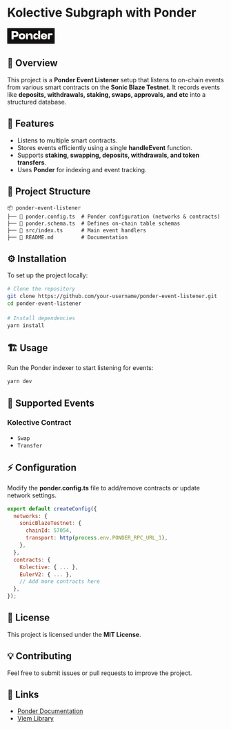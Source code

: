 # Kolective Subgraph with Ponder

![Ponder Logo](./public/logo-ponder.png)

## 🚀 Overview
This project is a **Ponder Event Listener** setup that listens to on-chain events from various smart contracts on the **Sonic Blaze Testnet**. It records events like **deposits, withdrawals, staking, swaps, approvals, and etc** into a structured database.

## 📌 Features
- Listens to multiple smart contracts.
- Stores events efficiently using a single **handleEvent** function.
- Supports **staking, swapping, deposits, withdrawals, and token transfers**.
- Uses **Ponder** for indexing and event tracking.

## 📂 Project Structure
```
📦 ponder-event-listener
├── 📄 ponder.config.ts  # Ponder configuration (networks & contracts)
├── 📄 ponder.schema.ts  # Defines on-chain table schemas
├── 📄 src/index.ts      # Main event handlers
├── 📄 README.md         # Documentation
```

## ⚙️ Installation
To set up the project locally:
```sh
# Clone the repository
git clone https://github.com/your-username/ponder-event-listener.git
cd ponder-event-listener

# Install dependencies
yarn install
```

## 🏗️ Usage
Run the Ponder indexer to start listening for events:
```sh
yarn dev
```

## 📡 Supported Events
### Kolective Contract
- `Swap`
- `Transfer`

## ⚡ Configuration
Modify the **ponder.config.ts** file to add/remove contracts or update network settings.
```js
export default createConfig({
  networks: {
    sonicBlazeTestnet: {
      chainId: 57054,
      transport: http(process.env.PONDER_RPC_URL_1),
    },
  },
  contracts: {
    Kolective: { ... },
    EulerV2: { ... },
    // Add more contracts here
  },
});
```

## 📜 License
This project is licensed under the **MIT License**.

## 💡 Contributing
Feel free to submit issues or pull requests to improve the project.

## 🔗 Links
- [Ponder Documentation](https://ponder.sh/docs)
- [Viem Library](https://viem.sh/)